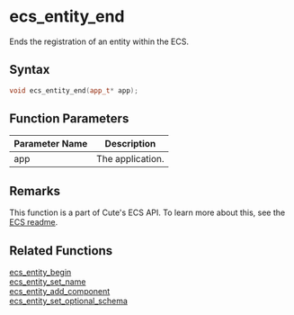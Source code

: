 # ecs_entity_end

Ends the registration of an entity within the ECS.

## Syntax

```cpp
void ecs_entity_end(app_t* app);
```

## Function Parameters

Parameter Name | Description
--- | ---
app | The application.

## Remarks

This function is a part of Cute's ECS API. To learn more about this, see the [ECS readme](https://github.com/RandyGaul/cute_framework/blob/master/doc/ecs/README.md).

## Related Functions

[ecs_entity_begin](https://github.com/RandyGaul/cute_framework/blob/master/doc/ecs/ecs_entity_begin.md)  
[ecs_entity_set_name](https://github.com/RandyGaul/cute_framework/blob/master/doc/ecs/ecs_entity_set_name.md)  
[ecs_entity_add_component](https://github.com/RandyGaul/cute_framework/blob/master/doc/ecs/ecs_entity_add_component.md)  
[ecs_entity_set_optional_schema](https://github.com/RandyGaul/cute_framework/blob/master/doc/ecs/ecs_entity_set_optional_schema.md)  
